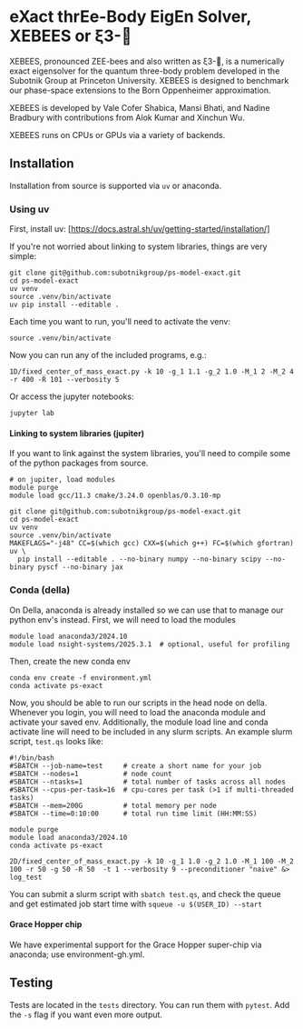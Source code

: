 # eXact thrEe-Body EigEn Solver, XEBEES or ξ3-🐝
XEBEES, pronounced ZEE-bees and also written as ξ3-🐝, is a
numerically exact eigensolver for the quantum three-body problem
developed in the Subotnik Group at Princeton University. XEBEES is
designed to benchmark our phase-space extensions to the Born
Oppenheimer approximation.

XEBEES is developed by Vale Cofer Shabica, Mansi Bhati, and Nadine
Bradbury with contributions from Alok Kumar and Xinchun Wu.

XEBEES runs on CPUs or GPUs via a variety of backends.

## Installation
Installation from source is supported via `uv` or anaconda.

### Using uv
First, install uv:
[https://docs.astral.sh/uv/getting-started/installation/]

If you're not worried about linking to system libraries, things are very simple:
```
git clone git@github.com:subotnikgroup/ps-model-exact.git
cd ps-model-exact
uv venv
source .venv/bin/activate
uv pip install --editable .
```

Each time you want to run, you'll need to activate the venv:
```
source .venv/bin/activate
```

Now you can run any of the included programs, e.g.:
```
1D/fixed_center_of_mass_exact.py -k 10 -g_1 1.1 -g_2 1.0 -M_1 2 -M_2 4 -r 400 -R 101 --verbosity 5
```
Or access the jupyter notebooks:
```
jupyter lab
```

#### Linking to system libraries (jupiter)
If you want to link against the system libraries, you'll need to compile some of the python packages from source.
```
# on jupiter, load modules
module purge
module load gcc/11.3 cmake/3.24.0 openblas/0.3.10-mp

git clone git@github.com:subotnikgroup/ps-model-exact.git
cd ps-model-exact
uv venv
source .venv/bin/activate
MAKEFLAGS="-j48" CC=$(which gcc) CXX=$(which g++) FC=$(which gfortran) uv \
  pip install --editable . --no-binary numpy --no-binary scipy --no-binary pyscf --no-binary jax
```

### Conda (della)
On Della, anaconda is already installed so we can use that to manage our python env's instead. First, we will need to load the modules
```
module load anaconda3/2024.10
module load nsight-systems/2025.3.1  # optional, useful for profiling
```
Then, create the new conda env
```
conda env create -f environment.yml
conda activate ps-exact
```

Now, you should be able to run our scripts in the head node on della.
Whenever you login, you will need to load the anaconda module and
activate your saved env. Additionally, the module load line and conda
activate line will need to be included in any slurm scripts. An
example slurm script, `test.qs` looks like:
```
#!/bin/bash
#SBATCH --job-name=test     # create a short name for your job
#SBATCH --nodes=1           # node count
#SBATCH --ntasks=1          # total number of tasks across all nodes
#SBATCH --cpus-per-task=16  # cpu-cores per task (>1 if multi-threaded tasks)
#SBATCH --mem=200G          # total memory per node
#SBATCH --time=0:10:00      # total run time limit (HH:MM:SS)

module purge
module load anaconda3/2024.10
conda activate ps-exact

2D/fixed_center_of_mass_exact.py -k 10 -g_1 1.0 -g_2 1.0 -M_1 100 -M_2 100 -r 50 -g 50 -R 50  -t 1 --verbosity 9 --preconditioner "naive" &> log_test
```
You can submit a slurm script with `sbatch test.qs`, and check the
queue and get estimated job start time with `squeue -u $(USER_ID) --start`

#### Grace Hopper chip
We have experimental support for the Grace Hopper super-chip via anaconda; use environment-gh.yml.

## Testing
Tests are located in the `tests` directory. You can run them with `pytest`. Add the `-s` flag if you want even more output.
